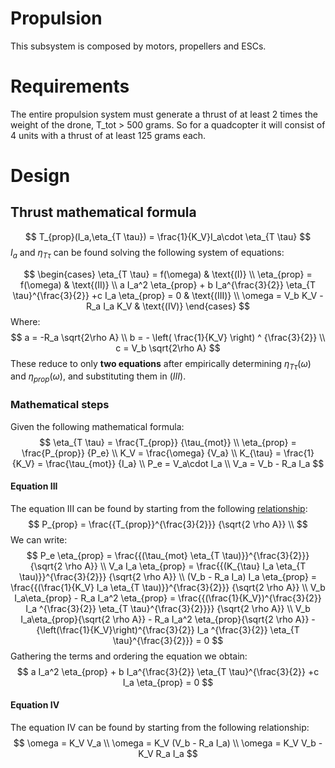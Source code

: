 # Propulsion
This subsystem is composed by motors, propellers and ESCs.

# Requirements
The entire propulsion system must generate a thrust of at least 2 times the
weight of the drone, T_tot > 500 grams. So for a quadcopter it will consist of
4 units with a thrust of at least 125 grams each.

# Design

## Thrust mathematical formula

$$
T_{prop}(I_a,\eta_{T \tau}) = \frac{1}{K_V}I_a\cdot \eta_{T \tau}
$$
$I_a$ and $\eta_{T \tau}$ can be found solving the following system of equations:

$$
\begin{cases}
\eta_{T \tau} = f(\omega) & \text{(I)} \\
\eta_{prop} = f(\omega) & \text{(II)} \\
a I_a^2 \eta_{prop} + b I_a^{\frac{3}{2}} \eta_{T \tau}^{\frac{3}{2}} +c I_a \eta_{prop} = 0 & \text{(III)} \\
\omega =  V_b K_V - R_a I_a K_V & \text{(IV)}
\end{cases}
$$
Where:
$$
a = -R_a \sqrt{2\rho A} \\
b = - \left( \frac{1}{K_V} \right) ^ {\frac{3}{2}} \\
c = V_b  \sqrt{2\rho A}
$$
These reduce to only **two equations** after empirically determining $\eta_{T \tau}(\omega)$ and $\eta_{prop}(\omega)$, and substituting them in $(III)$.

### Mathematical steps
Given the following mathematical formula:
$$
\eta_{T \tau} = \frac{T_{prop}} {\tau_{mot}} \\
\eta_{prop} = \frac{P_{prop}} {P_e} \\
K_V = \frac{\omega} {V_a} \\
K_{\tau} = \frac{1} {K_V} = \frac{\tau_{mot}} {I_a} \\
P_e = V_a\cdot I_a \\
V_a = V_b - R_a I_a
$$

#### Equation III

The equation III can be found by starting from the following [relationship](https://uav.jreyn.net/quadcopter-design/step-3-static-thrust-and-power):
$$
P_{prop} = \frac{{T_{prop}}^{\frac{3}{2}}} {\sqrt{2 \rho A}} \\
$$
We can write:
$$
P_e \eta_{prop} = \frac{{(\tau_{mot} \eta_{T \tau)}}^{\frac{3}{2}}} {\sqrt{2 \rho A}} \\
V_a I_a \eta_{prop} = \frac{{(K_{\tau} I_a \eta_{T \tau)}}^{\frac{3}{2}}} {\sqrt{2 \rho A}} \\
(V_b - R_a I_a) I_a \eta_{prop} = \frac{{(\frac{1}{K_V} I_a \eta_{T \tau)}}^{\frac{3}{2}}} {\sqrt{2 \rho A}} \\
V_b I_a\eta_{prop} - R_a I_a^2 \eta_{prop} = \frac{{(\frac{1}{K_V})^{\frac{3}{2}} I_a ^{\frac{3}{2}} \eta_{T \tau}^{\frac{3}{2}}}} {\sqrt{2 \rho A}} \\
V_b I_a\eta_{prop}{\sqrt{2 \rho A}} - R_a I_a^2 \eta_{prop}{\sqrt{2 \rho A}} - {\left(\frac{1}{K_V}\right)^{\frac{3}{2}} I_a ^{\frac{3}{2}} \eta_{T \tau}^{\frac{3}{2}}} = 0
$$
Gathering the terms and ordering the equation we obtain:
$$
a I_a^2 \eta_{prop} + b I_a^{\frac{3}{2}} \eta_{T \tau}^{\frac{3}{2}} +c I_a \eta_{prop} = 0
$$

#### Equation IV

The equation IV can be found by starting from the following relationship:
$$
\omega = K_V V_a \\
\omega = K_V (V_b - R_a I_a) \\
\omega = K_V V_b - K_V R_a I_a
$$


